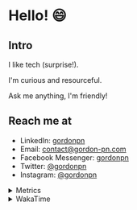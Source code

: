 # Hello! 😄

## Intro

I like tech (surprise!).

I'm curious and resourceful.

Ask me anything, I'm friendly!

## Reach me at

- LinkedIn: [gordonpn](https://www.linkedin.com/in/gordonpn/)
- Email: [contact@gordon-pn.com](mailto:contact@gordon-pn.com)
- Facebook Messenger: [gordonpn](https://www.messenger.com/t/Gordonpn)
- Twitter: [@gordonpn](https://twitter.com/Gordonpn)
- Instagram: [@gordonpn](https://www.instagram.com/gordonpn/)

<details>
  <summary>Metrics</summary>

  <img align="center" src="https://github.com/gordonpn/gordonpn/blob/master/github-metrics.svg" alt="GitHub Metrics">

</details>

<details>
  <summary>WakaTime</summary>

  <!--START_SECTION:waka-->
📊 **This Week I Spent My Time On** 

```text
💬 Programming Languages: 
Brazil Dependency Config 5 hrs 10 mins       ████████████░░░░░░░░░░░░░   47.22 % 
Java                     2 hrs 23 mins       █████░░░░░░░░░░░░░░░░░░░░   21.85 % 
XML                      1 hr 9 mins         ███░░░░░░░░░░░░░░░░░░░░░░   10.52 % 
TypeScript               39 mins             █░░░░░░░░░░░░░░░░░░░░░░░░   05.97 % 
Markdown                 38 mins             █░░░░░░░░░░░░░░░░░░░░░░░░   05.81 % 

🔥 Editors: 
IntelliJ IDEA            10 hrs 14 mins      ███████████████████████░░   93.38 % 
VS Code                  43 mins             ██░░░░░░░░░░░░░░░░░░░░░░░   06.62 % 
```


 Last Updated on 03/08/2024 10:19:50 UTC
<!--END_SECTION:waka-->
</details>

